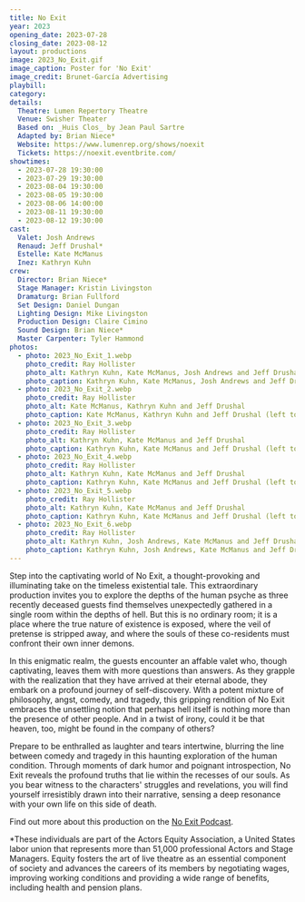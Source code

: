 ```yaml
---
title: No Exit
year: 2023
opening_date: 2023-07-28
closing_date: 2023-08-12
layout: productions
image: 2023_No_Exit.gif
image_caption: Poster for 'No Exit'
image_credit: Brunet-García Advertising
playbill: 
category: 
details:
  Theatre: Lumen Repertory Theatre
  Venue: Swisher Theater
  Based on: _Huis Clos_ by Jean Paul Sartre
  Adapted by: Brian Niece*
  Website: https://www.lumenrep.org/shows/noexit
  Tickets: https://noexit.eventbrite.com/
showtimes:
  - 2023-07-28 19:30:00
  - 2023-07-29 19:30:00
  - 2023-08-04 19:30:00
  - 2023-08-05 19:30:00
  - 2023-08-06 14:00:00
  - 2023-08-11 19:30:00
  - 2023-08-12 19:30:00
cast:
  Valet: Josh Andrews
  Renaud: Jeff Drushal*
  Estelle: Kate McManus
  Inez: Kathryn Kuhn
crew:
  Director: Brian Niece*
  Stage Manager: Kristin Livingston
  Dramaturg: Brian Fullford
  Set Design: Daniel Dungan
  Lighting Design: Mike Livingston
  Production Design: Claire Cimino
  Sound Design: Brian Niece*
  Master Carpenter: Tyler Hammond
photos:
  - photo: 2023_No_Exit_1.webp
    photo_credit: Ray Hollister
    photo_alt: Kathryn Kuhn, Kate McManus, Josh Andrews and Jeff Drushal
    photo_caption: Kathryn Kuhn, Kate McManus, Josh Andrews and Jeff Drushal (left to right)
  - photo: 2023_No_Exit_2.webp
    photo_credit: Ray Hollister
    photo_alt: Kate McManus, Kathryn Kuhn and Jeff Drushal
    photo_caption: Kate McManus, Kathryn Kuhn and Jeff Drushal (left to right)
  - photo: 2023_No_Exit_3.webp
    photo_credit: Ray Hollister
    photo_alt: Kathryn Kuhn, Kate McManus and Jeff Drushal
    photo_caption: Kathryn Kuhn, Kate McManus and Jeff Drushal (left to right)
  - photo: 2023_No_Exit_4.webp
    photo_credit: Ray Hollister
    photo_alt: Kathryn Kuhn, Kate McManus and Jeff Drushal
    photo_caption: Kathryn Kuhn, Kate McManus and Jeff Drushal (left to right)
  - photo: 2023_No_Exit_5.webp
    photo_credit: Ray Hollister
    photo_alt: Kathryn Kuhn, Kate McManus and Jeff Drushal
    photo_caption: Kathryn Kuhn, Kate McManus and Jeff Drushal (left to right)
  - photo: 2023_No_Exit_6.webp
    photo_credit: Ray Hollister
    photo_alt: Kathryn Kuhn, Josh Andrews, Kate McManus and Jeff Drushal
    photo_caption: Kathryn Kuhn, Josh Andrews, Kate McManus and Jeff Drushal (left to right)
---
```

Step into the captivating world of No Exit, a thought-provoking and illuminating take on the timeless existential tale. This extraordinary production invites you to explore the depths of the human psyche as three recently deceased guests find themselves unexpectedly gathered in a single room within the depths of hell. But this is no ordinary room; it is a place where the true nature of existence is exposed, where the veil of pretense is stripped away, and where the souls of these co-residents must confront their own inner demons.

In this enigmatic realm, the guests encounter an affable valet who, though captivating, leaves them with more questions than answers. As they grapple with the realization that they have arrived at their eternal abode, they embark on a profound journey of self-discovery. With a potent mixture of philosophy, angst, comedy, and tragedy, this gripping rendition of No Exit embraces the unsettling notion that perhaps hell itself is nothing more than the presence of other people. And in a twist of irony, could it be that heaven, too, might be found in the company of others?

Prepare to be enthralled as laughter and tears intertwine, blurring the line between comedy and tragedy in this haunting exploration of the human condition. Through moments of dark humor and poignant introspection, No Exit reveals the profound truths that lie within the recesses of our souls. As you bear witness to the characters' struggles and revelations, you will find yourself irresistibly drawn into their narrative, sensing a deep resonance with your own life on this side of death.

Find out more about this production on the [No Exit Podcast](https://www.youtube.com/watch?v=0ZieSlqSq9k).

*These individuals are part of the Actors Equity Association, a United States labor union that represents more than 51,000 professional Actors and Stage Managers. Equity fosters the art of live theatre as an essential component of society and advances the careers of its members by negotiating wages, improving working conditions and providing a wide range of benefits, including health and pension plans. 

